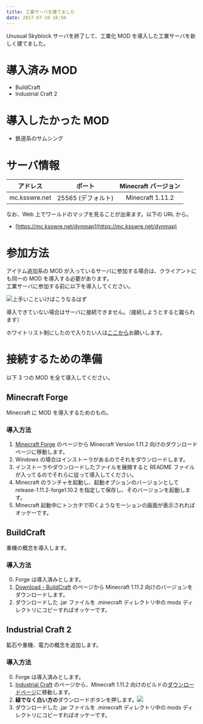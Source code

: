 ```yaml
---
title: 工業サーバを建てました
date: 2017-07-10 16:56
---
```


Unusual Skyblock サーバを終了して、工業化 MOD を導入した工業サーバを新しく建てました。

# 導入済み MOD
* BuildCraft
* Industrial Craft 2

# 導入したかった MOD
* 鉄道系のサムシング

# サーバ情報

|アドレス     |ポート            |Minecraft バージョン|
|:-----------:|:----------------:|:------------------:|
|mc.ksswre.net|25565 (デフォルト)|Minecraft 1.11.2    |

なお、Web 上でワールドのマップを見ることが出来ます。以下の URL から。
* [https://mc.ksswre.net/dynmap](https://mc.ksswre.net/dynmap)

# 参加方法
アイテム追加系の MOD が入っているサーバに参加する場合は、クライアントにも同一の MOD を導入する必要があります。<br />
工業サーバに参加する前に以下を導入してください。

![上手いこといけばこうなるはず](https://cdn.discordapp.com/attachments/331054288069459970/333887656230649857/unknown.png)

導入できていない場合はサーバに接続できません。（接続しようとすると蹴られます）

ホワイトリスト制にしたので入りたい人は[ここから](https://twitter.com/intent/tweet?text=@k5342%20%E3%82%B5%E3%83%BC%E3%83%90%E3%81%84%E3%82%8C%E3%81%A6)お願いします。

# 接続するための準備
以下 3 つの MOD を全て導入してください。

## Minecraft Forge
Minecraft に MOD を導入するためのもの。

### 導入方法
1. [Minecraft Forge](https://files.minecraftforge.net/) のページから Minecraft Version 1.11.2 向けのダウンロードページに移動します。
2. Windows の場合はインストーラがあるのでそれをダウンロードします。
3. インストーラやダウンロードしたファイルを展開すると README ファイルが入ってるのでそれらに従って導入してください。
4. Minecraft のランチャを起動し、起動オプションのバージョンとして release-1.11.2-forge1.10.2 を指定して保存し、そのバージョンを起動します。
5. Minecraft 起動中にトンカチで叩くようなモーションの画面が表示されればオッケーです。

## BuildCraft
重機の概念を導入します。

### 導入方法
0. Forge は導入済みとします。
1. [Download - BuildCraft](https://www.mod-buildcraft.com/pages/download.html) のページから Minecraft 1.11.2 向けのバージョンをダウンロードします。
2. ダウンロードした .jar ファイルを .minecraft ディレクトリ中の mods ディレクトリにコピーすればオッケーです。

## Industrial Craft 2
鉱石や重機、電力の概念を追加します。

### 導入方法
0. Forge は導入済みとします。
1. [Industrial Craft](https://minecraft.curseforge.com/projects/industrial-craft) のページから、Minecraft 1.11.2 向けのビルドの[ダウンロードページ](https://minecraft.curseforge.com/projects/industrial-craft/files/2442910)に移動します。
2. **緑でなく白い方の**ダウンロードボタンを押します。![](https://cdn.discordapp.com/attachments/331054288069459970/333607783561822220/unknown.png)
3. ダウンロードした .jar ファイルを .minecraft ディレクトリ中の mods ディレクトリにコピーすればオッケーです。

